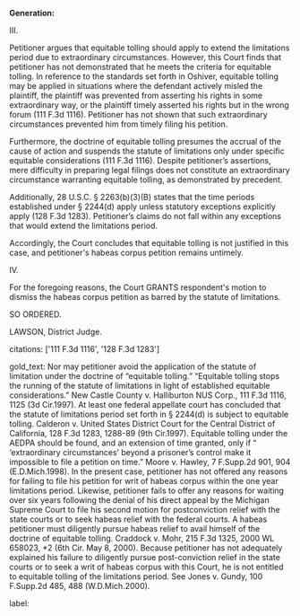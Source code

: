**Generation:**

III.

Petitioner argues that equitable tolling should apply to extend the limitations period due to extraordinary circumstances. However, this Court finds that petitioner has not demonstrated that he meets the criteria for equitable tolling. In reference to the standards set forth in Oshiver, equitable tolling may be applied in situations where the defendant actively misled the plaintiff, the plaintiff was prevented from asserting his rights in some extraordinary way, or the plaintiff timely asserted his rights but in the wrong forum (111 F.3d 1116). Petitioner has not shown that such extraordinary circumstances prevented him from timely filing his petition.

Furthermore, the doctrine of equitable tolling presumes the accrual of the cause of action and suspends the statute of limitations only under specific equitable considerations (111 F.3d 1116). Despite petitioner’s assertions, mere difficulty in preparing legal filings does not constitute an extraordinary circumstance warranting equitable tolling, as demonstrated by precedent.

Additionally, 28 U.S.C. § 2263(b)(3)(B) states that the time periods established under § 2244(d) apply unless statutory exceptions explicitly apply (128 F.3d 1283). Petitioner’s claims do not fall within any exceptions that would extend the limitations period.

Accordingly, the Court concludes that equitable tolling is not justified in this case, and petitioner's habeas corpus petition remains untimely.

IV.

For the foregoing reasons, the Court GRANTS respondent's motion to dismiss the habeas corpus petition as barred by the statute of limitations.

SO ORDERED.

LAWSON, District Judge.

citations: ['111 F.3d 1116', '128 F.3d 1283']

gold_text: Nor may petitioner avoid the application of the statute of limitation under the doctrine of “equitable tolling.” “Equitable tolling stops the running of the statute of limitations in light of established equitable considerations.” New Castle County v. Halliburton NUS Corp., 111 F.3d 1116, 1125 (3d Cir.1997). At least one federal appellate court has concluded that the statute of limitations period set forth in § 2244(d) is subject to equitable tolling. Calderon v. United States District Court for the Central District of California, 128 F.3d 1283, 1288-89 (9th Cir.1997). Equitable tolling under the AEDPA should be found, and an extension of time granted, only if “ ‘extraordinary circumstances’ beyond a prisoner’s control make it impossible to file a petition on time.” Moore v. Hawley, 7 F.Supp.2d 901, 904 (E.D.Mich.1998). In the present case, petitioner has not offered any reasons for failing to file his petition for writ of habeas corpus within the one year limitations period. Likewise, petitioner fails to offer any reasons for waiting over six years following the denial of his direct appeal by the Michigan Supreme Court to file his second motion for postconviction relief with the state courts or to seek habeas relief with the federal courts. A habeas petitioner must diligently pursue habeas relief to avail himself of the doctrine of equitable tolling. Craddock v. Mohr, 215 F.3d 1325, 2000 WL 658023, *2 (6th Cir. May 8, 2000). Because petitioner has not adequately explained his failure to diligently pursue post-conviction relief in the state courts or to seek a writ of habeas corpus with this Court, he is not entitled to equitable tolling of the limitations period. See Jones v. Gundy, 100 F.Supp.2d 485, 488 (W.D.Mich.2000).

label: 